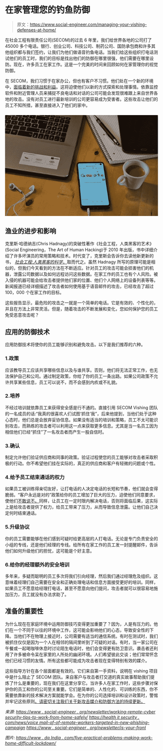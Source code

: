 # 在家管理您的钓鱼防御

> 原文：<https://www.social-engineer.com/managing-your-vishing-defenses-at-home/>

在社会工程有限责任公司(SECOM)的过去 6 年里，我们给世界各地的公司打了 45000 多个电话。银行、创业公司、科技公司、制药公司、国防承包商和许多其他组织都与我们签约，让我们为他们做语音钓鱼电话。当我们给这些组织打电话测试他们的员工时，我们的目标是找出他们的防御在哪里很强，他们需要在哪里设防。现在，许多员工在家工作。这是一个完美的时间来回顾如何在家管理你的视觉防御。

在 SECOM，我们习惯于在家办公，但也有客户不习惯。他们处在一个新的环境中，[面临着新的挑战和利益](https://www.social-engineer.org/newsletter/working-remotely-cybersecurity-tips-to-work-from-home-safely/)。这将迫使他们以新的方式探索和处理事情。依靠监控软件和附近管理人员来捕捉不良电话和对话的公司可能会发现很难跟上来自世界各地的攻击。没有对员工进行最新培训的公司更容易成为受害者。这些攻击让他们的员工不知所措，甚至直接进入了他们的家中。

### **![vishing](img/25b3bcbf7c2db9d12b1d0a888c5924bb.png)**

## 渔业的进步和影响

克里斯·哈德纳吉(Chris Hadnagy)的突破性著作《社会工程，人类黑客的艺术》(Social Engineering，The Art of Human Hacking)于 2010 年出版，书中详细介绍了许多坏演员的常用策略和技术。时代变了，克里斯会告诉你去读他新更新的书， [*社会工程:人类黑客的科学*，](https://www.amazon.com/gp/product/111943338X/ref=as_li_tl?ie=UTF8&camp=1789&creative=9325&creativeASIN=111943338X&linkCode=as2&tag=socialenginee-20&linkId=2c732e1be0414eca5f512f2e9691d369)取而代之。虽然 Hadnagy 所写的原理可能是相似的，但我们今天看到的方法在不断适应。针对员工的攻击可能会损害他们的机器，泄露公司数据以及如何远程访问这些数据。在家工作的员工也有个人风险。被入侵的机器可能会给攻击者提供他们家的位置、他们个人网络上的设备列表等等。新闻报道已经详细描述了攻击者如何使用基于语音邮件的攻击，已经攻击了超过 100，000 个在家工作的目标。

这些报告显示，最危险的攻击之一就是一个简单的电话。它是有效的、个性化的，并且在方法上非常灵活。但是，随着攻击的不断发展和变化，您如何保护您的员工免受恶意攻击呢？

## 应用的防御技术

应用防御技术将使你的员工能够识别和避免攻击。以下是我们推荐的六种。

### 1.政策

应该教导员工应该共享哪些信息以及与谁共享。否则，他们将无法正常工作，也无法保护自己和公司。通过制定政策，你给了你的员工一条出路。如果公司政策不允许共享某些信息，员工可以说不，而不会感到内疚或不礼貌。

### 2.培养

不经过培训就依靠员工来获得安全感是行不通的。直接引用 SECOM Vishing 团队的一名成员的话:“我真的很喜欢人们试图‘抓住’我”，后来他提到，当他们处于这种心态时，他们总是会放弃妥协信息。如果没有适当的培训和策略，员工不太可能识别攻击，而熟练的攻击者可以利用这一点来获取更多信息。尤其是当一名员工因为相信他们已经“抓住”了一名攻击者而产生一股自信时。

### 3.确认

制定允许他们验证供应商和同事的政策。验证过程使您的员工能够对攻击者采取积极的行动。你不希望他们挂在实际的，真正的供应商和客户有轻微的问题或个性。

### 4.给予员工结束通话的权力

如果员工被训练得亲切友好，让打电话的人决定电话的长短和节奏，他们就会变得脆弱。“客户永远是对的”政策给你的员工增加了巨大的压力，迫使他们同意要求，使他们[不敢说不。](https://www.social-engineer.org/newsletter/social-engineer-newsletter-volume-4-issue-51/)同样，让员工在一定时限内解决电话，否则将面临后果，这实际上是给攻击者提供了权力，给员工带来了压力，从而导致信息泄露。让他们自己决定何时结束通话。

### 5.升级协议

你的员工需要能够在他们感到可疑时给更高层的人打电话。无论是专门负责安全的小组的专线，还是他们经理的专线。给所有在家工作的员工发一封提醒邮件，告诉他们如何升级他们的担忧，这可能是个好主意。

### 6.给你的经理额外的安全培训

多年来，多疑而聪明的员工多次将我们引向经理，然后我们通过经理危及组织。这意味着经理们自己需要在安全和正确处理电话和信息方面接受更好的培训。同样，如果员工不愿意给经理打电话，甚至不愿意向他们提问，攻击者就可以很容易地施加压力，员工就没有办法求助了。

## 准备的重要性

为什么现在在家庭环境中运用防御技巧变得更加重要了？因为，人是有压力的。他们在一个不同于以往的环境中工作，这可能会影响他们的心态，导致安全性的下降。当他们不在物理上接近时，公司需要有适当的通信系统。有时在测试时，我们被抓住仅仅是因为一个人在相邻的隔间里听到了可疑的对话。有时，当一家公司在午餐或一起喝咖啡休息时讨论陌生电话时，他们会变得更有防卫意识。袭击者还利用了许多被命令呆在家里的人所处的幽闭环境。人们希望彼此交谈；他们常常怀念他们已经习惯的友情。所有这些都可能成为攻击者现在变得特别有效的媒介。

这些指导方针在各个层面都是有效的。它们来自第一手资料，说明在 vishing 项目中是什么阻止了 SECOM 团队。来自客户与攻击者打交道的真实故事帮助我们提炼了什么是重要的，现在我们在这里分享它。当许多人在家工作时，这些步骤对保护你的员工和你的公司至关重要。它们是简单的、人性化的、可训练的东西，你不需要依靠新的技术解决方案就能学会。在为你的公司选择培训和设计政策时，警惕并牢记这些原则[。请密切关注我们关于新攻击媒介和防御方法的持续更新。](https://www.social-engineer.com/training/)

*来源:*
*[https://www . social-engineer . org/newsletter/working-remote-cyber security-tips-to-work-from-home-safely/](https://www.social-engineer.org/newsletter/working-remotely-cybersecurity-tips-to-work-from-home-safely/)*
*[https://health it security . com/news/voice mail-of-of-remote-workers-targeted-in-new-phishing-campaign](https://healthitsecurity.com/news/voicemails-of-remote-workers-targeted-in-new-phishing-campaign)*
*[https://www . social-engineer . org/newsletter/is-your-front](https://www.social-engineer.org/newsletter/is-your-front-door-secure/)*

*图片:*
*[https://www . dq India . com/five-practical-problems-making-work-home-difficult-lockdown/](https://www.dqindia.com/five-practical-problems-making-work-home-difficult-lockdown/)*